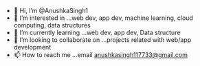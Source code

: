 - 👋 Hi, I’m @AnushkaSingh1
- 👀 I’m interested in ...web dev, app dev, machine learning, cloud computing, data structures
- 🌱 I’m currently learning ...web dev, app dev, Data structure
- 💞️ I’m looking to collaborate on ...projects related with web/app development
- 📫 How to reach me ...email anushkasingh117733@gmail.com

<!---
AnushkaSingh1/AnushkaSingh1 is a ✨ special ✨ repository because its `README.md` (this file) appears on your GitHub profile.
You can click the Preview link to take a look at your changes.
--->
